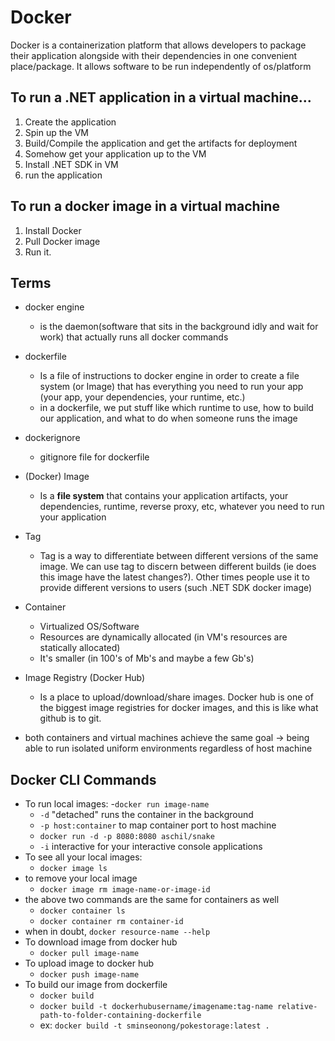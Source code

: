 # Docker
Docker is a containerization platform that allows developers to package their application alongside with their dependencies in one convenient place/package. It allows software to be run independently of os/platform

## To run a .NET application in a virtual machine...
1. Create the application
2. Spin up the VM
3. Build/Compile the application and get the artifacts for deployment
4. Somehow get your application up to the VM
5. Install .NET SDK in VM
6. run the application

## To run a docker image in a virtual machine
1. Install Docker
2. Pull Docker image
3. Run it.


## Terms
- docker engine
    - is the daemon(software that sits in the background idly and wait for work) that actually runs all docker commands

- dockerfile
    - Is a file of instructions to docker engine in order to create a file system (or Image) that has everything you need to run your app (your app, your dependencies, your runtime, etc.)
    - in a dockerfile, we put stuff like which runtime to use, how to build our application, and what to do when someone runs the image

- dockerignore
    - gitignore file for dockerfile

- (Docker) Image
    - Is a **file system** that contains your application artifacts, your dependencies, runtime, reverse proxy, etc, whatever you need to run your application

- Tag
    - Tag is a way to differentiate between different versions of the same image. 
    We can use tag to discern between different builds (ie does this image have the latest changes?). Other times people use it to provide different versions to users (such .NET SDK docker image)

- Container
    - Virtualized OS/Software
    - Resources are dynamically allocated (in VM's resources are statically allocated)
    - It's smaller (in 100's of Mb's and maybe a few Gb's)

- Image Registry (Docker Hub)
    - Is a place to upload/download/share images. Docker hub is one of the biggest image registries for docker images, and this is like what github is to git.

- both containers and virtual machines achieve the same goal -> being able to run isolated uniform environments regardless of host machine


## Docker CLI Commands
- To run local images:
    -`docker run image-name`
    - `-d` "detached" runs the container in the background
    - `-p host:container` to map container port to host machine
    - `docker run -d -p 8080:8080 aschil/snake`
    - `-i` interactive for your interactive console applications
- To see all your local images:
    - `docker image ls`
- to remove your local image
    - `docker image rm image-name-or-image-id`
- the above two commands are the same for containers as well
    - `docker container ls`
    - `docker container rm container-id`
- when in doubt, `docker resource-name --help`
- To download image from docker hub
    - `docker pull image-name`
- To upload image to docker hub
    - `docker push image-name`
- To build our image from dockerfile
    - `docker build`
    - `docker build -t dockerhubusername/imagename:tag-name relative-path-to-folder-containing-dockerfile`
    - ex: `docker build -t sminseonong/pokestorage:latest .`
